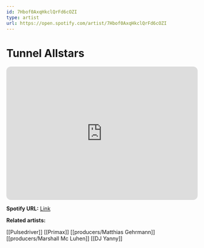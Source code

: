 ```yaml
---
id: 7Hbof0AxqHkclQrFd6cOZI
type: artist
url: https://open.spotify.com/artist/7Hbof0AxqHkclQrFd6cOZI
---
```

# Tunnel Allstars

<iframe style="border-radius:12px" src="https://open.spotify.com/embed/artist/7Hbof0AxqHkclQrFd6cOZI" width="100%" height="352" frameBorder="0" allowfullscreen="" allow="autoplay; clipboard-write; encrypted-media; fullscreen; picture-in-picture" loading="lazy"></iframe>

**Spotify URL:** [Link](https://open.spotify.com/artist/7Hbof0AxqHkclQrFd6cOZI)

**Related artists:**

[[Pulsedriver]]
[[Primax]]
[[producers/Matthias Gehrmann]]
[[producers/Marshall Mc Luhen]]
[[DJ Yanny]]
